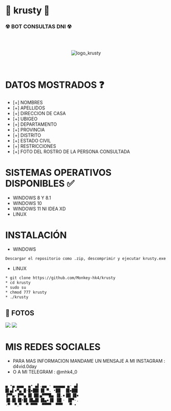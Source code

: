 # 🤡  krusty  🤡 
<h3> ☢ BOT CONSULTAS DNI ☢ </h3>
<br/>
</br>
<p align="center">
<img src="https://github.com/Monkey-hk4/krusty/blob/main/fotos/logo.png" title="logo_krusty">
</p>
<br/>

# DATOS MOSTRADOS ❓
* [+] NOMBRES
* [+] APELLIDOS
* [+] DIRECCION DE CASA
* [+] UBIGEO
* [+] DEPARTAMENTO
* [+] PROVINCIA
* [+] DISTRITO
* [+] ESTADO CIVIL
* [+] RESTRICCIONES
* [+] FOTO DEL ROSTRO DE LA PERSONA CONSULTADA

# SISTEMAS OPERATIVOS DISPONIBLES ✅
* WINDOWS 8 Y 8.1
* WINDOWS 10
* WINDOWS 11 NI IDEA XD
* LINUX

# INSTALACIÓN
* WINDOWS
```bash
Descargar el repositorio como .zip, descomprimir y ejecutar krusty.exe
```
* LINUX
```bash
* git clone https://github.com/Monkey-hk4/krusty
* cd krusty
* sudo su
* chmod 777 krusty
* ./krusty
```

## 📸 FOTOS

<img src="https://github.com/Monkey-hk4/krusty/blob/main/fotos/foto_krusty.png">
<img src="https://github.com/Monkey-hk4/krusty/blob/main/fotos/magaly.png">

# MIS REDES SOCIALES
* PARA MAS INFORMACION MANDAME UN MENSAJE A MI INSTAGRAM : d4vid.0day
* O A MI TELEGRAM : @mhk4_0

```bash

▄ •▄ ▄▄▄  ▄• ▄▌.▄▄ · ▄▄▄▄▄ ▄· ▄▌
█▌▄▌▪▀▄ █·█▪██▌▐█ ▀. •██  ▐█▪██▌
▐▀▀▄·▐▀▀▄ █▌▐█▌▄▀▀▀█▄ ▐█.▪▐█▌▐█▪
▐█.█▌▐█•█▌▐█▄█▌▐█▄▪▐█ ▐█▌· ▐█▀·.
·▀  ▀.▀  ▀ ▀▀▀  ▀▀▀▀  ▀▀▀   ▀ • 
```
